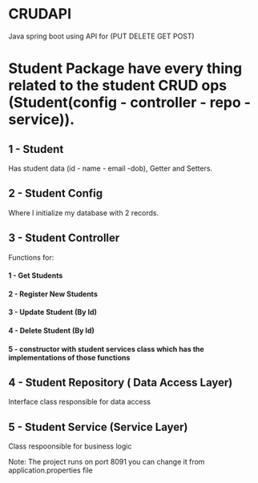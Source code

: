 # CRUDAPI
Java spring boot using API for (PUT DELETE GET POST)


# Student Package have every thing related to the student CRUD ops (Student(config - controller - repo - service)).

## 1 - Student
Has student data (id - name - email -dob), Getter and Setters.

## 2 - Student Config
Where I initialize my database with 2 records.

## 3 - Student Controller
Functions for: 

#### 1 - Get Students
#### 2 - Register New Students
#### 3 - Update Student (By Id)
#### 4 - Delete Student (By Id)
#### 5 - constructor with student services class which has the implementations of those functions 

## 4 - Student Repository ( Data Access Layer)
Interface class responsible for data access

## 5 - Student Service (Service Layer)
Class respoonsible for business logic

Note: The project runs on port 8091 you can change it from application.properties file
